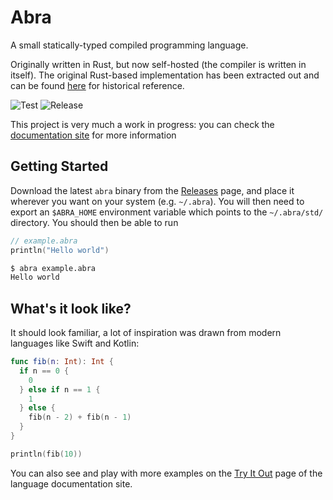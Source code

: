 # Abra
A small statically-typed compiled programming language.

Originally written in Rust, but now self-hosted (the compiler is written in itself). The original Rust-based implementation
has been extracted out and can be found [here](https://github.com/kengorab/abra-lang-old) for historical reference.

![Test](https://github.com/kengorab/abra-lang/workflows/Test/badge.svg)
![Release](https://github.com/kengorab/abra-lang/workflows/Release/badge.svg)

This project is very much a work in progress: you can check the [documentation site](https://abra.kenrg.co) for more information

## Getting Started
Download the latest `abra` binary from the [Releases](https://github.com/kengorab/abra-lang/releases/latest) page, and
place it wherever you want on your system (e.g. `~/.abra`). You will then need to export an `$ABRA_HOME` environment
variable which points to the `~/.abra/std/` directory.
You should then be able to run
```swift
// example.abra
println("Hello world")
```
```sh
$ abra example.abra
Hello world
```

## What's it look like?
It should look familiar, a lot of inspiration was drawn from modern languages like Swift and Kotlin:

```swift
func fib(n: Int): Int {
  if n == 0 {
    0
  } else if n == 1 {
    1
  } else {
    fib(n - 2) + fib(n - 1)
  }
}

println(fib(10))
```

You can also see and play with more examples on the [Try It Out](https://abra.kengorab.dev/try) page of the language documentation site.
